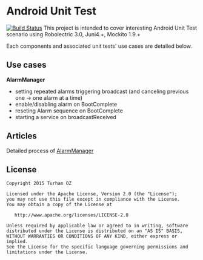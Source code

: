 # Android Unit Test
[![Build Status](https://travis-ci.org/TurhanOz/AndroidUnitTest.svg?branch=master)](https://travis-ci.org/TurhanOz/AndroidUnitTest)
This project is intended to cover interesting Android Unit Test scenario using Robolectric 3.0, Juni4.+, Mockito 1.9.+

Each components and associated unit tests' use cases are detailed below.

## Use cases
**AlarmManager**

* setting repeated alarms triggering broadcast (and canceling previous one -> one alarm at a time)
* enable/disabling alarm on BootComplete
* reseting Alarm sequence on BootComplete
* starting a service on broadcastReceived


## Articles
Detailed process of [AlarmManager]()

License
-------

    Copyright 2015 Turhan OZ

    Licensed under the Apache License, Version 2.0 (the "License");
    you may not use this file except in compliance with the License.
    You may obtain a copy of the License at

       http://www.apache.org/licenses/LICENSE-2.0

    Unless required by applicable law or agreed to in writing, software
    distributed under the License is distributed on an "AS IS" BASIS,
    WITHOUT WARRANTIES OR CONDITIONS OF ANY KIND, either express or implied.
    See the License for the specific language governing permissions and
    limitations under the License.
